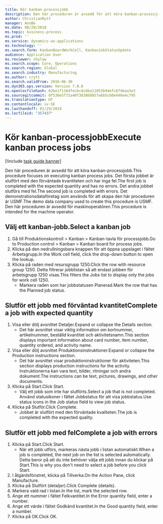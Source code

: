 ```yaml
---
title: Kör kanban-processjobb
description: Den här proceduren är avsedd för att köra kanban-processjobb.
author: ChristianRytt
manager: AnnBe
ms.date: 08/29/2018
ms.topic: business-process
ms.prod: ''
ms.service: dynamics-ax-applications
ms.technology: ''
ms.search.form: KanbanBoardWorkCell, KanbanJobStatusUpdate
audience: Application User
ms.reviewer: shylaw
ms.search.scope: Core, Operations
ms.search.region: Global
ms.search.industry: Manufacturing
ms.author: crytt
ms.search.validFrom: 2016-06-30
ms.dyn365.ops.version: Version 7.0.0
ms.openlocfilehash: 62be1f116dfecbc4c6ba11053b94efc874baa3e3
ms.sourcegitcommit: 0f530e5f72a40f383868957a6b5cb0e446e4c795
ms.translationtype: HT
ms.contentlocale: sv-SE
ms.lasthandoff: 01/29/2019
ms.locfileid: "357437"
---
```

# <a name="execute-kanban-process-jobs"></a><span data-ttu-id="4ab28-103">Kör kanban-processjobb</span><span class="sxs-lookup"><span data-stu-id="4ab28-103">Execute kanban process jobs</span></span>

[!include [task guide banner](../../includes/task-guide-banner.md)]

<span data-ttu-id="4ab28-104">Den här proceduren är avsedd för att köra kanban-processjobb.</span><span class="sxs-lookup"><span data-stu-id="4ab28-104">This procedure focuses on executing kanban process jobs.</span></span> <span data-ttu-id="4ab28-105">Det första jobbet är slutfört med den förväntade kvantiteten och har inga fel.</span><span class="sxs-lookup"><span data-stu-id="4ab28-105">The first job is completed with the expected quantity and has no errors.</span></span> <span data-ttu-id="4ab28-106">Det andra jobbet slutförs med fel.</span><span class="sxs-lookup"><span data-stu-id="4ab28-106">The second job is completed with errors.</span></span> <span data-ttu-id="4ab28-107">Det demonstrationsdataföretag som används för att skapa den här proceduren är USMF.</span><span class="sxs-lookup"><span data-stu-id="4ab28-107">The demo data company used to create this procedure is USMF.</span></span> <span data-ttu-id="4ab28-108">Den här proceduren är avsedd för maskinoperatören.</span><span class="sxs-lookup"><span data-stu-id="4ab28-108">This procedure is intended for the machine operator.</span></span>


## <a name="select-a-kanban-job"></a><span data-ttu-id="4ab28-109">Välj ett kanban-jobb.</span><span class="sxs-lookup"><span data-stu-id="4ab28-109">Select a kanban job</span></span>
1. <span data-ttu-id="4ab28-110">Gå till Produktionskontroll > Kanban > Kanban-tavla för processjobb.</span><span class="sxs-lookup"><span data-stu-id="4ab28-110">Go to Production control > Kanban > Kanban board for process jobs.</span></span>
2. <span data-ttu-id="4ab28-111">Klicka på den nedrullningsbara knappen för att öppna uppslaget i fältet Arbetsgrupp.</span><span class="sxs-lookup"><span data-stu-id="4ab28-111">In the Work cell field, click the drop-down button to open the lookup.</span></span>
3. <span data-ttu-id="4ab28-112">Klicka på raden med resursgrupp 1250.</span><span class="sxs-lookup"><span data-stu-id="4ab28-112">Click the row with resource group 1250.</span></span> <span data-ttu-id="4ab28-113">Detta filtrerar jobblistan så att endast jobben för arbetsgrupp 1250 visas.</span><span class="sxs-lookup"><span data-stu-id="4ab28-113">This filters the Jobs list to display only the jobs for work cell 1250.</span></span>
    * <span data-ttu-id="4ab28-114">Markera raden som har jobbstatusen Planerad.</span><span class="sxs-lookup"><span data-stu-id="4ab28-114">Mark the row that has the Planned job status.</span></span>  

## <a name="complete-a-job-with-expected-quantity"></a><span data-ttu-id="4ab28-115">Slutför ett jobb med förväntad kvantitet</span><span class="sxs-lookup"><span data-stu-id="4ab28-115">Complete a job with expected quantity</span></span>
1. <span data-ttu-id="4ab28-116">Visa eller dölj avsnittet Detaljer.</span><span class="sxs-lookup"><span data-stu-id="4ab28-116">Expand or collapse the Details section.</span></span>
    * <span data-ttu-id="4ab28-117">Det här avsnittet visar viktig information om kortnummer, artikelnummer, beställd kvantitet och aktivitetsnamn.</span><span class="sxs-lookup"><span data-stu-id="4ab28-117">This section displays important information about card number, item number, quantity ordered, and activity name.</span></span>  
2. <span data-ttu-id="4ab28-118">Visa eller dölj avsnittet Produktionsinstruktioner.</span><span class="sxs-lookup"><span data-stu-id="4ab28-118">Expand or collapse the Production instructions section.</span></span>
    * <span data-ttu-id="4ab28-119">Det här avsnittet visar produktioninstruktioner för aktiviteten.</span><span class="sxs-lookup"><span data-stu-id="4ab28-119">This section displays production instructions for the activity.</span></span> <span data-ttu-id="4ab28-120">Instruktionerna kan vara text, bilder, ritningar och andra dokument.</span><span class="sxs-lookup"><span data-stu-id="4ab28-120">The instructions can be text, pictures, drawings, and other documents.</span></span>  
3. <span data-ttu-id="4ab28-121">Klicka på Start.</span><span class="sxs-lookup"><span data-stu-id="4ab28-121">Click Start.</span></span>
    * <span data-ttu-id="4ab28-122">Välj ett jobb som inte har slutförts.</span><span class="sxs-lookup"><span data-stu-id="4ab28-122">Select a job that is not completed.</span></span> <span data-ttu-id="4ab28-123">Använd statusikoner i fältet Jobbstatus för att visa jobbstatus.</span><span class="sxs-lookup"><span data-stu-id="4ab28-123">Use status icons in the Job status field to view job status.</span></span>      
4. <span data-ttu-id="4ab28-124">Klicka på Slutför.</span><span class="sxs-lookup"><span data-stu-id="4ab28-124">Click Complete.</span></span>
    * <span data-ttu-id="4ab28-125">Jobbet är slutfört med den förväntade kvaliteten.</span><span class="sxs-lookup"><span data-stu-id="4ab28-125">The job is completed with the expected quality.</span></span>  

## <a name="complete-a-job-with-errors"></a><span data-ttu-id="4ab28-126">Slutför ett jobb med fel</span><span class="sxs-lookup"><span data-stu-id="4ab28-126">Complete a job with errors</span></span>
1. <span data-ttu-id="4ab28-127">Klicka på Start.</span><span class="sxs-lookup"><span data-stu-id="4ab28-127">Click Start.</span></span>
    * <span data-ttu-id="4ab28-128">När ett jobb utförs, markeras nästa jobb i listan automatiskt.</span><span class="sxs-lookup"><span data-stu-id="4ab28-128">When a job is completed, the next job on the list is selected automatically.</span></span> <span data-ttu-id="4ab28-129">Detta beror på att du inte behöver välja ett jobb innan du klickar på Start.</span><span class="sxs-lookup"><span data-stu-id="4ab28-129">This is why you don't need to select a job before you click Start.</span></span>  
2. <span data-ttu-id="4ab28-130">I åtgärdsfönstret, klicka på Tillverka.</span><span class="sxs-lookup"><span data-stu-id="4ab28-130">On the Action Pane, click Manufacture.</span></span>
3. <span data-ttu-id="4ab28-131">Klicka på Slutfört (detaljer).</span><span class="sxs-lookup"><span data-stu-id="4ab28-131">Click Complete (details).</span></span>
4. <span data-ttu-id="4ab28-132">Markera vald rad i listan.</span><span class="sxs-lookup"><span data-stu-id="4ab28-132">In the list, mark the selected row.</span></span>
5. <span data-ttu-id="4ab28-133">Ange ett nummer i fältet Felkvantitet.</span><span class="sxs-lookup"><span data-stu-id="4ab28-133">In the Error quantity field, enter a number.</span></span>
6. <span data-ttu-id="4ab28-134">Ange ett värde i fältet Godkänd kvantitet.</span><span class="sxs-lookup"><span data-stu-id="4ab28-134">In the Good quantity field, enter a number.</span></span>
7. <span data-ttu-id="4ab28-135">Klicka på OK.</span><span class="sxs-lookup"><span data-stu-id="4ab28-135">Click OK.</span></span>

